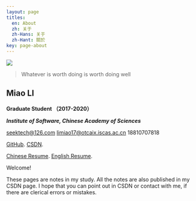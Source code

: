 ```yaml
---
layout: page
titles:
  en: About
  zh: 关于
  zh-Hans: 关于
  zh-Hant: 關於
key: page-about
---
```




![](https://ws1.sinaimg.cn/large/006tNc79ly1fmufgqhpovj308w08wmya.jpg)

> Whatever is worth doing is worth doing well

## **Miao LI**

**Graduate Student （2017-2020）**   

***Institute of Software, Chinese Academy of Sciences***  

seektech@126.com     limiao17@otcaix.iscas.ac.cn     18810707818  

[GitHub](https://github.com/seektech).     [CSDN](http://blog.csdn.net/u013413471).  

[Chinese Resume](https://github.com/seektech/Resume-MiaoLI/blob/master/AwesomeCV_CH/resume.pdf).      [English Resume](https://github.com/seektech/Resume-MiaoLI/blob/master/AwesomeCV_EN/resume.pdf).  


> 

Welcome! 

These pages are notes in my study. All the notes are also published in my CSDN page. I hope that you can point out in CSDN or contact with me, if there are clerical errors or mistakes.  


